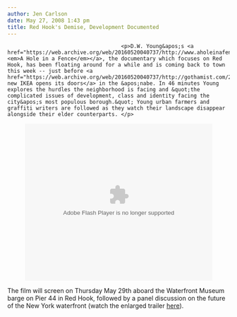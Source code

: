 ```yaml
---
author: Jen Carlson
date: May 27, 2008 1:43 pm
title: Red Hook's Demise, Development Documented
---
```


	
										<p>D.W. Young&apos;s <a href="https://web.archive.org/web/20160520040737/http://www.aholeinafence.com/"><em>A Hole in a Fence</em></a>, the documentary which focuses on Red Hook, has been floating around for a while and is coming back to town this week -- just before <a href="https://web.archive.org/web/20160520040737/http://gothamist.com/2008/05/13/ikea_red_hook_p.php">the new IKEA opens its doors</a> in the &apos;nabe. In 46 minutes Young explores the hurdles the neighborhood is facing and &quot;the complicated issues of development, class and identity facing the city&apos;s most populous borough.&quot; Young urban farmers and graffiti writers are followed as they watch their landscape disappear alongside their elder counterparts. </p>

<center><object width="425" height="355"><param name="movie" value="http://www.youtube.com/v/UmEe2tRG51E&amp;hl=en"><param name="wmode" value="transparent"><embed src="https://web.archive.org/web/20160520040737oe_/http://www.youtube.com/v/UmEe2tRG51E&amp;hl=en" type="application/x-shockwave-flash" wmode="transparent" width="425" height="355"></object></center>

<p>The film will screen on Thursday May 29th aboard the Waterfront Museum barge on Pier 44 in Red Hook, followed by a panel discussion on the future of the New York waterfront (watch the enlarged trailer <a href="https://web.archive.org/web/20160520040737/http://www.aholeinafence.com/img/TRAILER_Fence.mp4">here</a>).</p>					
										
									
				